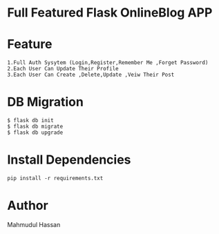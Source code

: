 # Full Featured Flask OnlineBlog APP


# Feature
	1.Full Auth Sysytem (Login,Register,Remember Me ,Forget Password)
	2.Each User Can Update Their Profile
	3.Each User Can Create ,Delete,Update ,Veiw Their Post

# DB Migration
```
$ flask db init
$ flask db migrate
$ flask db upgrade
```

# Install Dependencies
```
pip install -r requirements.txt
```
# Author
Mahmudul Hassan
